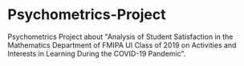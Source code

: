 # Psychometrics-Project
Psychometrics Project about "Analysis of Student Satisfaction in the Mathematics Department of FMIPA UI Class of 2019 on Activities and Interests in Learning During the COVID-19 Pandemic".
